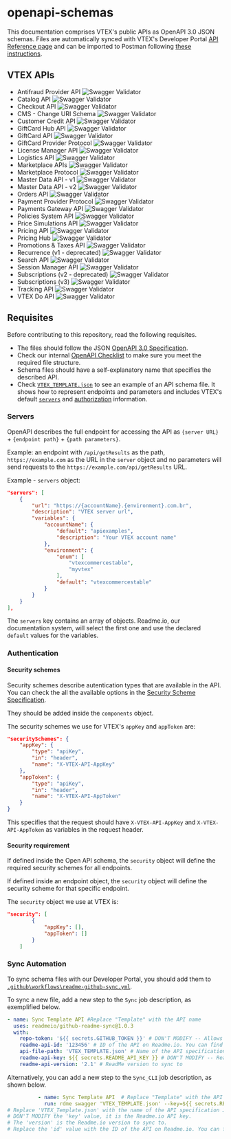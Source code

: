 # openapi-schemas
This documentation comprises VTEX's public APIs as OpenAPI 3.0 JSON schemas. Files are automatically synced with VTEX's Developer Portal [API Reference page](https://developers.vtex.com/reference) and can be imported to Postman following [these instructions](https://learning.postman.com/docs/postman/collections/working-with-openAPI/).

## VTEX APIs
- Antifraud Provider API ![Swagger Validator](https://img.shields.io/swagger/valid/3.0?specUrl=https://raw.githubusercontent.com/vtex/openapi-schemas/master/VTEX%2520-%2520Antifraud%2520Provider%2520API.json&label=OpenAPI)
- Catalog API ![Swagger Validator](https://img.shields.io/swagger/valid/3.0?specUrl=https%3A%2F%2Fraw.githubusercontent.com%2Fvtex%2Fopenapi-schemas%2Fmaster%2FVTEX%2520-%2520Catalog%2520API.json&label=OpenAPI)
- Checkout API ![Swagger Validator](https://img.shields.io/swagger/valid/3.0?specUrl=https%3A%2F%2Fraw.githubusercontent.com%2Fvtex%2Fopenapi-schemas%2Fmaster%2FVTEX%2520-%2520Checkout%2520API.json&label=OpenAPI)
- CMS - Change URI Schema ![Swagger Validator](https://img.shields.io/swagger/valid/3.0?specUrl=https%3A%2F%2Fraw.githubusercontent.com%2Fvtex%2Fopenapi-schemas%2Fmaster%2FCMS%2520-%2520Change%2520URI%2520Schema.json&label=OpenAPI)
- Customer Credit API ![Swagger Validator](https://img.shields.io/swagger/valid/3.0?specUrl=https%3A%2F%2Fraw.githubusercontent.com%2Fvtex%2Fopenapi-schemas%2Fmaster%2FVTEX%2520-%2520Customer%2520Credit%2520API.json&label=OpenAPI)
- GiftCard Hub API ![Swagger Validator](https://img.shields.io/swagger/valid/3.0?specUrl=https%3A%2F%2Fraw.githubusercontent.com%2Fvtex%2Fopenapi-schemas%2Fmaster%2FVTEX%2520-%2520GiftCard%2520Hub%2520API.json&label=OpenAPI)
- GiftCard API ![Swagger Validator](https://img.shields.io/swagger/valid/3.0?specUrl=https%3A%2F%2Fraw.githubusercontent.com%2Fvtex%2Fopenapi-schemas%2Fmaster%2FVTEX%2520-%2520Giftcard%2520API.json&label=OpenAPI)
- GiftCard Provider Protocol ![Swagger Validator](https://img.shields.io/swagger/valid/3.0?specUrl=https%3A%2F%2Fraw.githubusercontent.com%2Fvtex%2Fopenapi-schemas%2Fmaster%2FVTEX%2520-%2520Giftcard%2520Provider%2520Protocol.json&label=OpenAPI)
- License Manager API ![Swagger Validator](https://img.shields.io/swagger/valid/3.0?specUrl=https%3A%2F%2Fraw.githubusercontent.com%2Fvtex%2Fopenapi-schemas%2Fmaster%2FVTEX%2520-%2520License%2520Manager%2520API.json&label=OpenAPI)
- Logistics API ![Swagger Validator](https://img.shields.io/swagger/valid/3.0?specUrl=https%3A%2F%2Fraw.githubusercontent.com%2Fvtex%2Fopenapi-schemas%2Fmaster%2FVTEX%2520-%2520Logistics%2520API.json&label=OpenAPI)
- Marketplace APIs ![Swagger Validator](https://img.shields.io/swagger/valid/3.0?specUrl=https%3A%2F%2Fraw.githubusercontent.com%2Fvtex%2Fopenapi-schemas%2Fmaster%2FVTEX%2520-%2520Marketplace%2520APIs.json&label=OpenAPI)
- Marketplace Protocol ![Swagger Validator](https://img.shields.io/swagger/valid/3.0?specUrl=https%3A%2F%2Fraw.githubusercontent.com%2Fvtex%2Fopenapi-schemas%2Fmaster%2FVTEX%2520-%2520Marketplace%2520Protocol.json&label=OpenAPI)
- Master Data API - v1 ![Swagger Validator](https://img.shields.io/swagger/valid/3.0?specUrl=https%3A%2F%2Fraw.githubusercontent.com%2Fvtex%2Fopenapi-schemas%2Fmaster%2FVTEX%2520-%2520MasterData%2520API%2520-%2520v10.2.json&label=OpenAPI)
- Master Data API - v2 ![Swagger Validator](https://img.shields.io/swagger/valid/3.0?specUrl=https%3A%2F%2Fraw.githubusercontent.com%2Fvtex%2Fopenapi-schemas%2Fmaster%2FVTEX%2520-%2520Master%2520Data%2520API%2520-%2520v2.json&label=OpenAPI)
- Orders API ![Swagger Validator](https://img.shields.io/swagger/valid/3.0?specUrl=https%3A%2F%2Fraw.githubusercontent.com%2Fvtex%2Fopenapi-schemas%2Fmaster%2FVTEX%2520-%2520Orders%2520API.json&label=OpenAPI)
- Payment Provider Protocol ![Swagger Validator](https://img.shields.io/swagger/valid/3.0?label=OpenAPI&specUrl=https%3A%2F%2Fraw.githubusercontent.com%2Fvtex%2Fopenapi-schemas%2Fmaster%2FVTEX%2520-%2520Payment%2520Provider%2520Protocol.json)
- Payments Gateway API ![Swagger Validator](https://img.shields.io/swagger/valid/3.0?label=OpenAPI&specUrl=https%3A%2F%2Fraw.githubusercontent.com%2Fvtex%2Fopenapi-schemas%2Fmaster%2FVTEX%2520-%2520Payments%2520Gateway%2520API.json)
- Policies System API ![Swagger Validator](https://img.shields.io/swagger/valid/3.0?label=OpenAPI&specUrl=https%3A%2F%2Fraw.githubusercontent.com%2Fvtex%2Fopenapi-schemas%2Fmaster%2FVTEX%2520-%2520Policies%2520System%2520API.json)
- Price Simulations API ![Swagger Validator](https://img.shields.io/swagger/valid/3.0?label=OpenAPI&specUrl=https%3A%2F%2Fraw.githubusercontent.com%2Fvtex%2Fopenapi-schemas%2Fmaster%2FVTEX%2520-%2520Price%2520Simulations.json)
- Pricing API ![Swagger Validator](https://img.shields.io/swagger/valid/3.0?label=OpenAPI&specUrl=https%3A%2F%2Fraw.githubusercontent.com%2Fvtex%2Fopenapi-schemas%2Fmaster%2FVTEX%2520-%2520Pricing%2520API.json)
- Pricing Hub ![Swagger Validator](https://img.shields.io/swagger/valid/3.0?label=OpenAPI&specUrl=https%3A%2F%2Fraw.githubusercontent.com%2Fvtex%2Fopenapi-schemas%2Fmaster%2FVTEX%2520-%2520Pricing%2520Hub.json)
- Promotions & Taxes API ![Swagger Validator](https://img.shields.io/swagger/valid/3.0?label=OpenAPI&specUrl=https://raw.githubusercontent.com/vtex/openapi-schemas/master/VTEX%2520-%2520Promotions%2520%26%2520Taxes%2520API.json)
- Recurrence (v1 - deprecated) ![Swagger Validator](https://img.shields.io/swagger/valid/3.0?label=OpenAPI&specUrl=https%3A%2F%2Fraw.githubusercontent.com%2Fvtex%2Fopenapi-schemas%2Fmaster%2FVTEX%2520-%2520Recurrence%2520%28v1%2520-%2520deprecated%29.json)
- Search API ![Swagger Validator](https://img.shields.io/swagger/valid/3.0?label=OpenAPI&specUrl=https%3A%2F%2Fraw.githubusercontent.com%2Fvtex%2Fopenapi-schemas%2Fmaster%2FVTEX%2520-%2520Search%2520API.json)
- Session Manager API ![Swagger Validator](https://img.shields.io/swagger/valid/3.0?label=OpenAPI&specUrl=https%3A%2F%2Fraw.githubusercontent.com%2Fvtex%2Fopenapi-schemas%2Fmaster%2FVTEX%2520-%2520Session%2520Manager%2520API.json)
- Subscriptions (v2 - deprecated) ![Swagger Validator](https://img.shields.io/swagger/valid/3.0?label=OpenAPI&specUrl=https%3A%2F%2Fraw.githubusercontent.com%2Fvtex%2Fopenapi-schemas%2Fmaster%2FVTEX%2520-%2520Subscriptions%2520API%2520%28v2%29.json)
- Subscriptions (v3) ![Swagger Validator](https://img.shields.io/swagger/valid/3.0?label=OpenAPI&specUrl=https%3A%2F%2Fraw.githubusercontent.com%2Fvtex%2Fopenapi-schemas%2Fmaster%2FVTEX%2520-%2520Subscriptions%2520API%2520%28v2%29.json)
- Tracking API ![Swagger Validator](https://img.shields.io/swagger/valid/3.0?label=OpenAPI&specUrl=https%3A%2F%2Fraw.githubusercontent.com%2Fvtex%2Fopenapi-schemas%2Fmaster%2FVTEX%2520-%2520Tracking.json)
- VTEX Do API ![Swagger Validator](https://img.shields.io/swagger/valid/3.0?label=OpenAPI&specUrl=https%3A%2F%2Fraw.githubusercontent.com%2Fvtex%2Fopenapi-schemas%2Fmaster%2FVTEX%2520-%2520VTEX%2520Do%2520API.json)

## Requisites

Before contributing to this repository, read the following requisites.

- The files should follow the JSON [OpenAPI 3.0 Specification](https://github.com/OAI/OpenAPI-Specification/blob/master/versions/3.0.0.md).
- Check our internal [OpenAPI Checklist](https://www.notion.so/vtexhandbook/OpenAPI-checklist-da49bac843dd44118fa2269ad77ceb87) to make sure you meet the required file structure. 
- Schema files should have a self-explanatory name that specifies the described API.
- Check [`VTEX_TEMPLATE.json`](https://github.com/vtex/openapi-schemas/blob/master/VTEX_TEMPLATE.json) to see an example of an API schema file. It shows how to represent endpoints and parameters and includes VTEX's default [`servers`](#servers) and [authorization](#authorization) information.


### Servers

OpenAPI describes the full endpoint for accessing the API as `{server URL}` + `{endpoint path}` + `{path parameters}`.

Example: an endpoint with `/api/getResults` as the path, `https://example.com` as the URL in the `server` object and no parameters will send requests to the `https://example.com/api/getResults` URL.

Example - `servers` object: 

```json 
"servers": [
    {
        "url": "https://{accountName}.{environment}.com.br",
        "description": "VTEX server url",
        "variables": {
            "accountName": {
                "default": "apiexamples",
                "description": "Your VTEX account name"
            },
            "environment": {
                "enum": [
                    "vtexcommercestable",
                    "myvtex"
                ],
                "default": "vtexcommercestable"
            }
        }
    }
],
```
The `servers` key contains an array of objects. Readme.io, our documentation system, will select the first one and use the declared `default` values for the variables.

### Authentication

#### Security schemes

Security schemes describe autentication types that are available in the API. You can check the all the available options in the [Security Scheme Specification](http://spec.openapis.org/oas/v3.0.0#security-scheme-object).

They should be added inside the `components` object.

The security schemes we use for VTEX's `appKey` and `appToken` are:

```json 
"securitySchemes": {
    "appKey": {
        "type": "apiKey",
        "in": "header",
        "name": "X-VTEX-API-AppKey"
    },
    "appToken": {
        "type": "apiKey",
        "in": "header",
        "name": "X-VTEX-API-AppToken"
    }
}
```

This specifies that the request should have `X-VTEX-API-AppKey` and `X-VTEX-API-AppToken` as variables in the request header.

#### Security requirement

If defined inside the Open API schema, the `security` object will define the required security schemes for all endpoints.

If defined inside an endpoint object, the `security` object will define the security scheme for that specific endpoint. 

The `security` object we use at VTEX is:

```json 
"security": [
        {
            "appKey": [],
            "appToken": []
        }
    ]
```


### Sync Automation

To sync schema files with our Developer Portal, you should add them to [`.github\workflows\readme-github-sync.yml`](https://github.com/vtex/openapi-schemas/blob/master/.github/workflows/readme-github-sync.yml).

To sync a new file, add a new step to the `Sync` job description, as exemplified below.

```yaml
- name: Sync Template API #Replace "Template" with the API name
  uses: readmeio/github-readme-sync@1.0.3
  with:
    repo-token: '${{ secrets.GITHUB_TOKEN }}' # DON'T MODIFY -- Allows us to get the contents of your spec file
    readme-api-id: '123456' # ID of the API on Readme.io. You can find it on the API Definitions tab on Readme.io's dashboard
    api-file-path: 'VTEX_TEMPLATE.json' # Name of the API specification JSON file. The file must be on the root folder of the repository
    readme-api-key: ${{ secrets.README_API_KEY }} # DON'T MODIFY -- Readme.io API key 
    readme-api-version: '2.1' # ReadMe version to sync to
```

Alternatively, you can add a new step to the `Sync_CLI` job description, as shown below.

```yaml
          - name: Sync Template API  # Replace "Template" with the API name
            run: rdme swagger 'VTEX_TEMPLATE.json' --key=${{ secrets.README_API_KEY }} --version=v2.1 --id=123456
# Replace 'VTEX_Template.json' with the name of the API specification JSON file between ' '. The file must be on the root folder of the repository.
# DON'T MODIFY the 'key' value, it is the Readme.io API key.
# The 'version' is the Readme.io version to sync to.
# Replace the 'id' value with the ID of the API on Readme.io. You can find it on the API Definitions tab on Readme.io's dashboard.
```